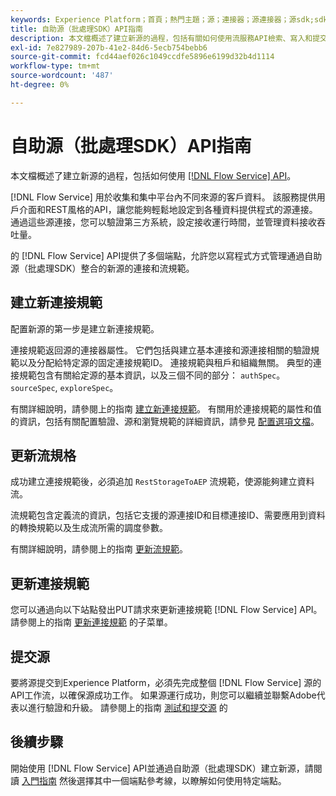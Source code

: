 ```yaml
---
keywords: Experience Platform；首頁；熱門主題；源；連接器；源連接器；源sdk;sdk;SDK
title: 自助源（批處理SDK）API指南
description: 本文檔概述了建立新源的過程，包括有關如何使用流服務API檢索、寫入和提交新連接規範的步驟。
exl-id: 7e827989-207b-41e2-84d6-5ecb754bebb6
source-git-commit: fcd44aef026c1049ccdfe5896e6199d32b4d1114
workflow-type: tm+mt
source-wordcount: '487'
ht-degree: 0%

---
```


# 自助源（批處理SDK）API指南

本文檔概述了建立新源的過程，包括如何使用 [[!DNL Flow Service] API](https://www.adobe.io/experience-platform-apis/references/flow-service/)。

[!DNL Flow Service] 用於收集和集中平台內不同來源的客戶資料。 該服務提供用戶介面和REST風格的API，讓您能夠輕鬆地設定到各種資料提供程式的源連接。 通過這些源連接，您可以驗證第三方系統，設定接收運行時間，並管理資料接收吞吐量。

的 [!DNL Flow Service] API提供了多個端點，允許您以寫程式方式管理通過自助源（批處理SDK）整合的新源的連接和流規範。

## 建立新連接規範

配置新源的第一步是建立新連接規範。

連接規範返回源的連接器屬性。 它們包括與建立基本連接和源連接相關的驗證規範以及分配給特定源的固定連接規範ID。 連接規範與租戶和組織無關。 典型的連接規範包含有關給定源的基本資訊，以及三個不同的部分： `authSpec`。 `sourceSpec`, `exploreSpec`。

有關詳細說明，請參閱上的指南 [建立新連接規範](./create.md)。 有關用於連接規範的屬性和值的資訊，包括有關配置驗證、源和瀏覽規範的詳細資訊，請參見 [配置選項文檔](../config/config.md)。

## 更新流規格

成功建立連接規範後，必須追加 `RestStorageToAEP` 流規範，使源能夠建立資料流。

流規範包含定義流的資訊，包括它支援的源連接ID和目標連接ID、需要應用到資料的轉換規範以及生成流所需的調度參數。

有關詳細說明，請參閱上的指南 [更新流規範](./update-flow-specs.md)。

## 更新連接規範

您可以通過向以下站點發出PUT請求來更新連接規範 [!DNL Flow Service] API。 請參閱上的指南 [更新連接規範](./update-connection-specs.md) 的子菜單。

## 提交源

要將源提交到Experience Platform，必須先完成整個 [!DNL Flow Service] 源的API工作流，以確保源成功工作。 如果源運行成功，則您可以繼續並聯繫Adobe代表以進行驗證和升級。 請參閱上的指南 [測試和提交源](./submit.md) 的

## 後續步驟

開始使用 [!DNL Flow Service] API並通過自助源（批處理SDK）建立新源，請閱讀 [入門指南](./getting-started.md) 然後選擇其中一個端點參考線，以瞭解如何使用特定端點。
